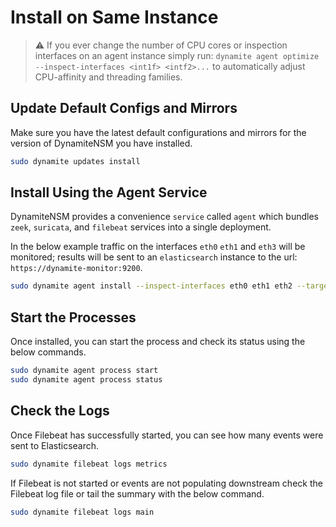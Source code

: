 # Install on Same Instance

> ⚠️ If you ever change the number of CPU cores or inspection interfaces on an agent instance simply run: `dynamite agent optimize --inspect-interfaces <int1f> <intf2>...` to automatically adjust
> CPU-affinity and threading families.

## Update Default Configs and Mirrors
Make sure you have the latest default configurations and mirrors for the version of DynamiteNSM you have installed.
```bash
sudo dynamite updates install
```

## Install Using the Agent Service
DynamiteNSM provides a convenience `service` called `agent` which bundles `zeek`, `suricata`, and `filebeat` services
into a single deployment.


In the below example traffic on the interfaces `eth0` `eth1` and `eth3` will be monitored; results will be sent to an `elasticsearch` instance to the url: `https://dynamite-monitor:9200`.

```bash
sudo dynamite agent install --inspect-interfaces eth0 eth1 eth2 --targets https://dynamite-monitor:9200
```

## Start the Processes
Once installed, you can start the process and check its status using the below commands.

```bash
sudo dynamite agent process start
sudo dynamite agent process status
```


## Check the Logs

Once Filebeat has successfully started, you can see how many events were sent to Elasticsearch.

```bash
sudo dynamite filebeat logs metrics
```

If Filebeat is not started or events are not populating downstream check the Filebeat log file or tail the summary with the below command.

```bash
sudo dynamite filebeat logs main
```